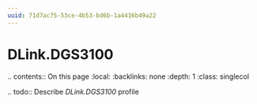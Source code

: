 ```yaml
---
uuid: 71d7ac75-53ce-4b53-bd6b-1a4416b49a22
---
```



# DLink.DGS3100

.. contents:: On this page
    :local:
    :backlinks: none
    :depth: 1
    :class: singlecol

.. todo::
    Describe *DLink.DGS3100* profile

